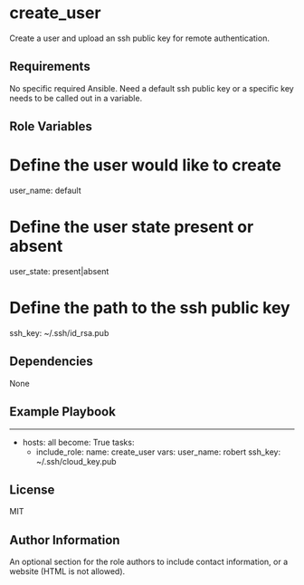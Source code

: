 create_user
=========

Create a user and upload an ssh public key for remote authentication.

Requirements
------------

No specific required Ansible.
Need a default ssh public key or a specific key needs to be called out in a variable.

Role Variables
--------------

# Define the user would like to create
user_name: default
# Define the user state present or absent
user_state: present|absent
# Define the path to the ssh public key
ssh_key: ~/.ssh/id_rsa.pub


Dependencies
------------

None

Example Playbook
----------------

---
- hosts: all
  become: True
  tasks:
     - include_role:
         name: create_user
       vars:
         user_name: robert
         ssh_key: ~/.ssh/cloud_key.pub

License
-------

MIT

Author Information
------------------

An optional section for the role authors to include contact information, or a website (HTML is not allowed).
